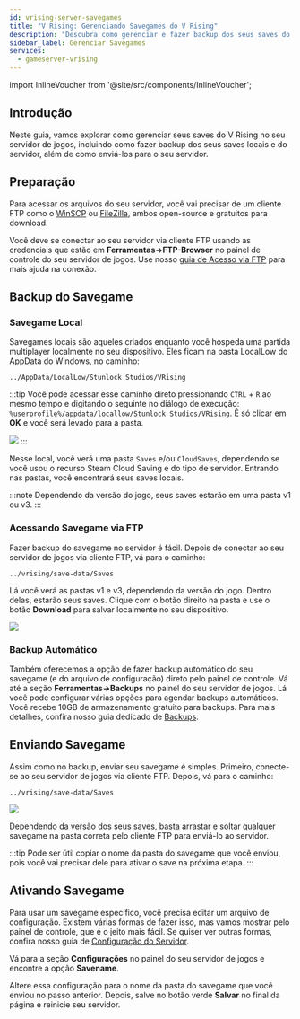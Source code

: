 ```yaml
---
id: vrising-server-savegames
title: "V Rising: Gerenciando Savegames do V Rising"
description: "Descubra como gerenciar e fazer backup dos seus saves do V Rising para uma experiência multiplayer segura → Saiba mais agora"
sidebar_label: Gerenciar Savegames
services:
  - gameserver-vrising
---
```


import InlineVoucher from '@site/src/components/InlineVoucher';

## Introdução

Neste guia, vamos explorar como gerenciar seus saves do V Rising no seu servidor de jogos, incluindo como fazer backup dos seus saves locais e do servidor, além de como enviá-los para o seu servidor.

<InlineVoucher />

## Preparação

Para acessar os arquivos do seu servidor, você vai precisar de um cliente FTP como o [WinSCP](https://winscp.net/eng/index.php) ou [FileZilla](https://filezilla-project.org/), ambos open-source e gratuitos para download.

Você deve se conectar ao seu servidor via cliente FTP usando as credenciais que estão em **Ferramentas->FTP-Browser** no painel de controle do seu servidor de jogos. Use nosso [guia de Acesso via FTP](gameserver-ftpaccess.md) para mais ajuda na conexão.

## Backup do Savegame

### Savegame Local

Savegames locais são aqueles criados enquanto você hospeda uma partida multiplayer localmente no seu dispositivo. Eles ficam na pasta LocalLow do AppData do Windows, no caminho:
```
../AppData/LocalLow/Stunlock Studios/VRising
```

:::tip
Você pode acessar esse caminho direto pressionando `CTRL` + `R` ao mesmo tempo e digitando o seguinte no diálogo de execução: `%userprofile%/appdata/locallow/Stunlock Studios/VRising`. É só clicar em **OK** e você será levado para a pasta.

![](https://screensaver01.zap-hosting.com/index.php/s/dz4ytiTai5jD2ep/preview)
:::

Nesse local, você verá uma pasta `Saves` e/ou `CloudSaves`, dependendo se você usou o recurso Steam Cloud Saving e do tipo de servidor. Entrando nas pastas, você encontrará seus saves locais.

:::note
Dependendo da versão do jogo, seus saves estarão em uma pasta v1 ou v3.
:::

### Acessando Savegame via FTP

Fazer backup do savegame no servidor é fácil. Depois de conectar ao seu servidor de jogos via cliente FTP, vá para o caminho:
```
../vrising/save-data/Saves
```

Lá você verá as pastas v1 e v3, dependendo da versão do jogo. Dentro delas, estarão seus saves. Clique com o botão direito na pasta e use o botão **Download** para salvar localmente no seu dispositivo.

![](https://screensaver01.zap-hosting.com/index.php/s/tZ4HngqLeHTkizz/preview)

### Backup Automático

Também oferecemos a opção de fazer backup automático do seu savegame (e do arquivo de configuração) direto pelo painel de controle. Vá até a seção **Ferramentas->Backups** no painel do seu servidor de jogos. Lá você pode configurar várias opções para agendar backups automáticos. Você recebe 10GB de armazenamento gratuito para backups. Para mais detalhes, confira nosso guia dedicado de [Backups](gameserver-backups.md).

## Enviando Savegame

Assim como no backup, enviar seu savegame é simples. Primeiro, conecte-se ao seu servidor de jogos via cliente FTP. Depois, vá para o caminho:
```
../vrising/save-data/Saves
```

![](https://screensaver01.zap-hosting.com/index.php/s/RXd4aoxrA6QnP46/preview)

Dependendo da versão dos seus saves, basta arrastar e soltar qualquer savegame na pasta correta pelo cliente FTP para enviá-lo ao servidor.

:::tip
Pode ser útil copiar o nome da pasta do savegame que você enviou, pois você vai precisar dele para ativar o save na próxima etapa.
:::

## Ativando Savegame

Para usar um savegame específico, você precisa editar um arquivo de configuração. Existem várias formas de fazer isso, mas vamos mostrar pelo painel de controle, que é o jeito mais fácil. Se quiser ver outras formas, confira nosso guia de [Configuração do Servidor](vrising-configuration.md).

Vá para a seção **Configurações** no painel do seu servidor de jogos e encontre a opção **Savename**.

Altere essa configuração para o nome da pasta do savegame que você enviou no passo anterior. Depois, salve no botão verde **Salvar** no final da página e reinicie seu servidor.

<InlineVoucher />